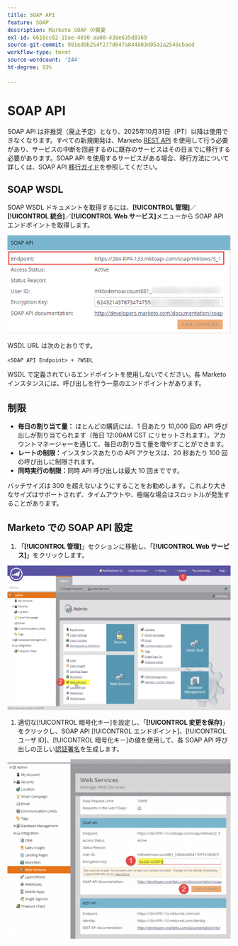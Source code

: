 ```yaml
---
title: SOAP API
feature: SOAP
description: Marketo SOAP の概要
exl-id: 6618cc82-15ae-4030-aa00-438e635d8369
source-git-commit: 981ed9b254f277d647a844803d05a1a2549cbaed
workflow-type: tm+mt
source-wordcount: '244'
ht-degree: 93%

---
```


# SOAP API

SOAP API は非推奨（廃止予定）となり、2025年10月31日（PT）以降は使用できなくなります。すべての新規開発は、Marketo [REST API](../rest-api/rest-api.md) を使用して行う必要があり、サービスの中断を回避するのに既存のサービスはその日までに移行する必要があります。SOAP API を使用するサービスがある場合、移行方法について詳しくは、SOAP API [移行ガイド](./migration.md)を参照してください。

## SOAP WSDL

SOAP WSDL ドキュメントを取得するには、**[!UICONTROL 管理]**／**[!UICONTROL 統合]**／**[!UICONTROL Web サービス]**&#x200B;メニューから SOAP API エンドポイントを取得します。

![SOAP エンドポイント](assets/endpoint-soap.png)

WSDL URL は次のとおりです。

`<SOAP API Endpoint> + ?WSDL`

WSDL で定義されているエンドポイントを使用しないでください。各 Marketo インスタンスには、呼び出しを行う一意のエンドポイントがあります。

## 制限

- **毎日の割り当て量：** ほとんどの購読には、1 日あたり 10,000 回の API 呼び出しが割り当てられます（毎日 12:00AM CST にリセットされます）。アカウントマネージャーを通じて、毎日の割り当て量を増やすことができます。
- **レートの制限：**&#x200B;インスタンスあたりの API アクセスは、20 秒あたり 100 回の呼び出しに制限されます。
- **同時実行の制限：**&#x200B;同時 API 呼び出しは最大 10 回までです。

バッチサイズは 300 を超えないようにすることをお勧めします。これより大きなサイズはサポートされず、タイムアウトや、極端な場合はスロットルが発生することがあります。

## Marketo での SOAP API 設定

1. 「**[!UICONTROL 管理]**」セクションに移動し、「**[!UICONTROL Web サービス]**」をクリックします。

![admin-web-services2](assets/admin-web-services2.png)

1. 適切な[!UICONTROL 暗号化キー]を設定し、「**[!UICONTROL 変更を保存]**」をクリックし、SOAP API [!UICONTROL エンドポイント]、[!UICONTROL ユーザ ID]、[!UICONTROL 暗号化キー]の値を使用して、各 SOAP API 呼び出しの正しい[認証署名](authentication-signature.md)を生成します。

![admin-web-services3](assets/admin-web-services3.png)
